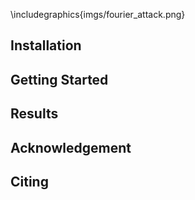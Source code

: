 \includegraphics{imgs/fourier_attack.png}

## Installation

## Getting Started

## Results

## Acknowledgement

## Citing
